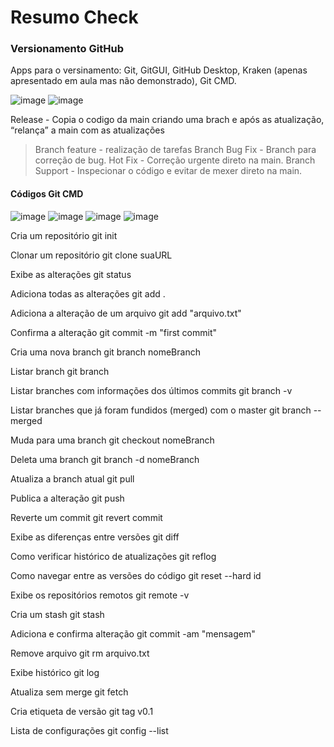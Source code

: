 # Resumo Check 

### Versionamento GitHub

Apps para o versinamento: Git, GitGUI, GitHub Desktop, Kraken (apenas apresentado em aula mas não demonstrado), Git CMD.

![image](https://user-images.githubusercontent.com/82169520/232491747-4cf34099-9eea-4c2f-80b2-1df19acc3d9d.png)
![image](https://user-images.githubusercontent.com/82169520/232491804-db1f4e4e-753b-4898-8dd7-e9efd6957e9b.png)

Release - Copia o codigo da main criando uma brach e após as atualização, “relança” a main com as atualizações

> Branch feature - realização de tarefas
> Branch Bug Fix - Branch para correção de bug.
> Hot Fix - Correção urgente direto na main.
> Branch Support - Inspecionar o código e evitar de mexer direto na main.

#### Códigos Git CMD 

![image](https://user-images.githubusercontent.com/82169520/232492235-91cdeae0-51e6-4055-adb2-dfe18dd08bcf.png)
![image](https://user-images.githubusercontent.com/82169520/232492275-3d52f0fb-7358-4924-8fb2-15ea7bb6a269.png)
![image](https://user-images.githubusercontent.com/82169520/232492317-07788484-96a4-4451-ab8a-c0b6099ae792.png)
![image](https://user-images.githubusercontent.com/82169520/232492362-99afc9d8-c73e-4818-a8a7-67203e2e9cfa.png)


Cria um repositório
git init

Clonar um repositório
git clone suaURL

Exibe as alterações
git status

Adiciona todas as alterações
git add .

Adiciona a alteração de um arquivo
git add "arquivo.txt"

Confirma a alteração
git commit -m "first commit"

Cria uma nova branch
git branch nomeBranch

Listar branch
git branch

Listar branches com informações dos últimos commits
git branch -v

Listar branches que já foram fundidos (merged) com o master
git branch --merged

Muda para uma branch
git checkout nomeBranch

Deleta uma branch
git branch -d nomeBranch

Atualiza a branch atual
git pull

Publica a alteração
git push

Reverte um commit
git revert commit

Exibe as diferenças entre versões
git diff

Como verificar histórico de atualizações
git reflog

Como navegar entre as versões do código
git reset --hard id

Exibe os repositórios remotos
git remote -v

Cria um stash
git stash

Adiciona e confirma alteração
git commit -am "mensagem"

Remove arquivo
git rm arquivo.txt

Exibe histórico
git log

Atualiza sem merge
git fetch

Cria etiqueta de versão
git tag v0.1

Lista de configurações
git config --list

